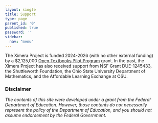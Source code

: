 ```yaml
---
layout: single
title: Support
type: page
parent_id: '0'
published: true
password: ''
sidebar:
  nav: "menu"
---
```



The Ximera Project is funded 2024-2026 (with no other external funding) by a $2,125,000 [Open Textbooks Pilot
Program](https://www2.ed.gov/programs/otp/index.html)  grant. In the past, the Ximera Project has also received support from NSF Grant DUE-1245433, the Shuttleworth Foundation, the Ohio State University Department of Mathematics, and the Affordable Learning Exchange at OSU.


### Disclaimer

_The contents of this site were developed under a grant from the Federal
Department of Education. However, those contents do not necessarily
represent the policy of the Department of Education, and you should
not assume endorsement by the Federal Government._